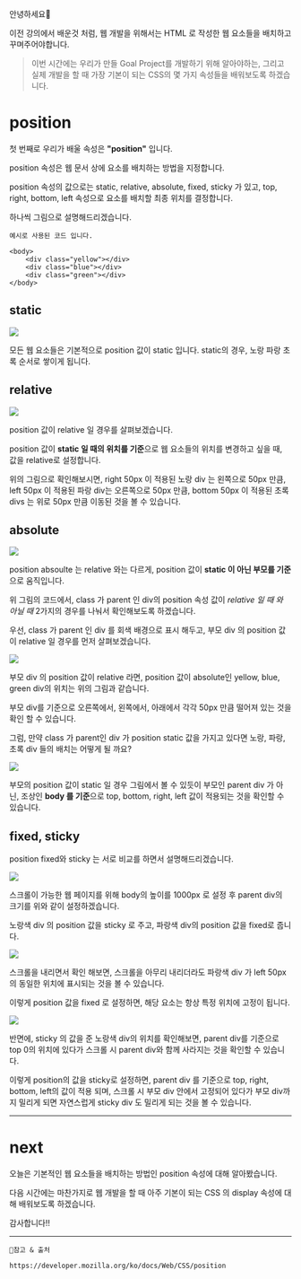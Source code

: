 안녕하세요🤗

이전 강의에서 배운것 처럼, 웹 개발을 위해서는 HTML 로 작성한 웹 요소들을 배치하고 꾸며주어야합니다.

> 이번 시간에는 우리가 만들 Goal Project를 개발하기 위해 알아야하는,
> 그리고 실제 개발을 할 때 가장 기본이 되는 CSS의 몇 가지 속성들을 배워보도록 하겠습니다.

# position

첫 번째로 우리가 배울 속성은 **"position"** 입니다.

position 속성은 웹 문서 상에 요소를 배치하는 방법을 지정합니다.

position 속성의 값으로는 static, relative, absolute, fixed, sticky 가 있고,
top, right, bottom, left 속성으로 요소를 배치할 최종 위치를 결정합니다.

하나씩 그림으로 설명해드리겠습니다.

```
예시로 사용된 코드 입니다.

<body>
    <div class="yellow"></div>
    <div class="blue"></div>
    <div class="green"></div>
</body>

```

## static

![](https://velog.velcdn.com/images/hbin12212/post/2cb16c6e-1184-4a3f-ac4f-4fb33f62fb98/image.jpg)

모든 웹 요소들은 기본적으로 position 값이 static 입니다.
static의 경우, 노랑 파랑 초록 순서로 쌓이게 됩니다.

## relative

![](https://velog.velcdn.com/images/hbin12212/post/cb61a62a-ec87-4dbd-9001-1e09658f5bbd/image.jpg)

position 값이 relative 일 경우를 살펴보겠습니다.

position 값이 **static 일 때의 위치를 기준**으로
웹 요소들의 위치를 변경하고 싶을 때, 값을 relative로 설정합니다.

위의 그림으로 확인해보시면, right 50px 이 적용된 노랑 div 는 왼쪽으로 50px 만큼,
left 50px 이 적용된 파랑 div는 오른쪽으로 50px 만큼,
bottom 50px 이 적용된 초록 divs 는 위로 50px 만큼 이동된 것을 볼 수 있습니다.

## absolute

![](https://velog.velcdn.com/images/hbin12212/post/55e3d007-b887-4f99-aed3-9eb4ff38202a/image.jpg)

position absoulte 는 relative 와는 다르게,
position 값이 **static 이 아닌 부모를 기준**으로 움직입니다.

위 그림의 코드에서, class 가 parent 인 div의 position 속성 값이 _relative 일 때 와 아닐 때_ 2가지의 경우를 나눠서 확인해보도록 하겠습니다.

우선, class 가 parent 인 div 를 회색 배경으로 표시 해두고,
부모 div 의 position 값이 relative 일 경우를 먼저 살펴보겠습니다.

![](https://velog.velcdn.com/images/hbin12212/post/8cd4b1b5-f40f-454c-8882-c65b76868990/image.jpg)

부모 div 의 position 값이 relative 라면, position 값이 absolute인 yellow, blue, green div의 위치는 위의 그림과 같습니다.

부모 div를 기준으로 오른쪽에서, 왼쪽에서, 아래에서 각각 50px 만큼 떨어져 있는 것을 확인 할 수 있습니다.

그럼, 만약 class 가 parent인 div 가 position static 값을 가지고 있다면 노랑, 파랑, 초록 div 들의 배치는 어떻게 될 까요?

![](https://velog.velcdn.com/images/hbin12212/post/e5d7ce6d-af73-4580-90e2-97feb59858c3/image.jpg)

부모의 position 값이 static 일 경우 그림에서 볼 수 있듯이 부모인 parent div 가 아닌,
조상인 **body 를 기준**으로 top, bottom, right, left 값이 적용되는 것을 확인할 수 있습니다.

## fixed, sticky

position fixed와 sticky 는 서로 비교를 하면서 설명해드리겠습니다.

![](https://velog.velcdn.com/images/hbin12212/post/c6f53f83-8f3f-42ca-8f19-5ec3d5825c56/image.jpg)

스크롤이 가능한 웹 페이지를 위해 body의 높이를 1000px 로 설정 후 parent div의 크기를 위와 같이 설정하겠습니다.

노랑색 div 의 position 값을 sticky 로 주고, 파랑색 div의 position 값을 fixed로 줍니다.

![](https://velog.velcdn.com/images/hbin12212/post/3e9c0e56-13d4-45bc-ba33-541b012c7df5/image.jpg)

스크롤을 내리면서 확인 해보면, 스크롤을 아무리 내리더라도
파랑색 div 가 left 50px 의 동일한 위치에 표시되는 것을 볼 수 있습니다.

이렇게 position 값을 fixed 로 설정하면, 해당 요소는 항상 특정 위치에 고정이 됩니다.

![](https://velog.velcdn.com/images/hbin12212/post/a356ad71-4826-4a89-8e9e-d2dfe8525a8f/image.gif)

반면에, sticky 의 값을 준 노랑색 div의 위치를 확인해보면,
parent div를 기준으로 top 0의 위치에 있다가
스크롤 시 parent div와 함께 사라지는 것을 확인할 수 있습니다.

이렇게 position의 값을 sticky로 설정하면,
parent div 를 기준으로 top, right, bottom, left의 값이 적용 되며,
스크롤 시 부모 div 안에서 고정되어 있다가 부모 div까지 밀리게 되면
자연스럽게 sticky div 도 밀리게 되는 것을 볼 수 있습니다.

---

# next

오늘은 기본적인 웹 요소들을 배치하는 방법인 position 속성에 대해 알아봤습니다.

다음 시간에는 마찬가지로 웹 개발을 할 때 아주 기본이 되는 CSS 의 display 속성에 대해 배워보도록 하겠습니다.

감사합니다!!

---

```
🙏참고 & 출처

https://developer.mozilla.org/ko/docs/Web/CSS/position
```
